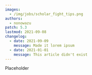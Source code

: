 ```yaml
---
images:
  - /img/jobs/scholar_fight_tips.png
authors:
  - nonowazu
patch: 5.3
lastmod: 2021-09-08
changelog:
  - date: 2021-09-09
    message: Made it lorem ipsum
  - date: 2021-01-01
    message: This article didn't exist
---
```

Placeholder
